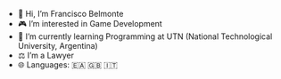 - 👤 Hi, I’m Francisco Belmonte
- 🎮 I’m interested in Game Development
- 📖 I’m currently learning Programming at UTN (National Technological University, Argentina)
- ⚖️ I’m a Lawyer
- 🌐 Languages: 🇪🇦 🇬🇧 🇮🇹

<!---
belmontefrancisco/belmontefrancisco is a ✨ special ✨ repository because its `README.md` (this file) appears on your GitHub profile.
You can click the Preview link to take a look at your changes.
--->
